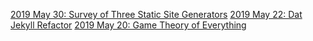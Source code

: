 [2019 May 30: Survey of Three Static Site Generators](2019-05-30-three-static-site-generators.md)
[2019 May 22: Dat Jekyll Refactor](2019-05-22-dat-jekyll-refactor.md)
[2019 May 20: Game Theory of Everything](2019-05-20-game-theory-of-everything.md)